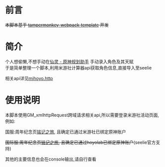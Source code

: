<!--
 * @Date: 2021-07-10 11:00:00
 * @LastEditors: KeyPJ
 * @Author: KeyPJ
 * @LastEditTime: 2022-04-18 12:00:00
-->

# 前言
~~本脚本基于 [tampermonkey-webpack-template](https://github.com/lisonge/tampermonkey-webpack-template) 开发~~

# 简介
个人想偷懒,不想手动在[仙灵 - 原神规划助手](https://seelie.me/) 手动录入角色及其天赋  
于是简单整理一个脚本,利用米游社计算器api获取角色信息,直接导入至seelie

相关api详见[mihoyo.http](mihoyo.http)

# 使用说明
本脚本使用GM_xmlhttpRequest跨域请求相关api,所以需要登录米游社活动页面, 例如:

国服:周年纪念页[铭记之旅](https://webstatic.mihoyo.com/ys/event/e20210928review/index.html), 且确定已通过米游社已绑定原神账户

~~国际服:周年纪念页[铭记之旅](https://webstatic-sea.mihoyo.com/ys/event/e20210928review/index.html), 且确定已通过hoyolab已绑定原神账户~~(seelie官方支持)

其他的主要信息也会在console输出,请自行查看
